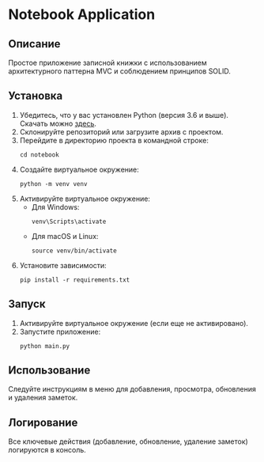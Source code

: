 # Notebook Application

## Описание
Простое приложение записной книжки с использованием архитектурного паттерна MVC и соблюдением принципов SOLID.

## Установка

1. Убедитесь, что у вас установлен Python (версия 3.6 и выше). Скачать можно [здесь](https://www.python.org/downloads/).
2. Склонируйте репозиторий или загрузите архив с проектом.
3. Перейдите в директорию проекта в командной строке:
    ```
    cd notebook
    ```
4. Создайте виртуальное окружение:
    ```
    python -m venv venv
    ```
5. Активируйте виртуальное окружение:
    - Для Windows:
        ```
        venv\Scripts\activate
        ```
    - Для macOS и Linux:
        ```
        source venv/bin/activate
        ```
6. Установите зависимости:
    ```
    pip install -r requirements.txt
    ```

## Запуск

1. Активируйте виртуальное окружение (если еще не активировано).
2. Запустите приложение:
    ```
    python main.py
    ```

## Использование

Следуйте инструкциям в меню для добавления, просмотра, обновления и удаления заметок.

## Логирование

Все ключевые действия (добавление, обновление, удаление заметок) логируются в консоль.
